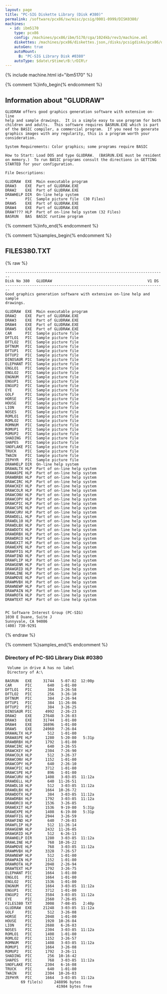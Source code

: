 ```yaml
---
layout: page
title: "PC-SIG Diskette Library (Disk #380)"
permalink: /software/pcx86/sw/misc/pcsig/0001-0999/DISK0380/
machines:
  - id: ibm5170
    type: pcx86
    config: /machines/pcx86/ibm/5170/cga/1024kb/rev3/machine.xml
    diskettes: /machines/pcx86/diskettes.json,/disks/pcsigdisks/pcx86/diskettes.json
    autoGen: true
    autoMount:
      B: "PC-SIG Library Disk #0380"
    autoType: $date\r$time\rB:\rDIR\r
---
```


{% include machine.html id="ibm5170" %}

{% comment %}info_begin{% endcomment %}

## Information about "GLUDRAW"

    GLUDRAW offers good graphics generation software with extensive on-line
    help and sample drawings.  It is a simple easy to use program for both
    children and adults.  This software requires BASRUN.EXE which is part
    of the BASIC compiler, a commercial program.  If you need to generate
    graphics images with any regularity, this is a program worth your
    consideration.
    
    System Requirements: Color graphics; some programs require BASIC
    
    How to Start: Load DOS and type GLUDRAW.  (BASRUN.EXE must be resident
    on memory.)  To run BASIC programs consult the directions in GETTING
    STARTED for your configuration.
    
    File Descriptions:
    
    GLUDRAW  EXE  Main executable program
    DRAW3    EXE  Part of GLUDRAW.EXE
    DRAW2    EXE  Part of GLUDRAW.EXE
    DRAWHELP DIR  On-line help system
    *        PIC  Sample picture file  (30 Files)
    DRAW5    EXE  Part of GLUDRAW.EXE
    DRAW4    EXE  Part of GLUDRAW.EXE
    DRAW???? HLP  Part of on-line help system (32 Files)
    BASRUN   BAS  BASIC runtime program
{% comment %}info_end{% endcomment %}

{% comment %}samples_begin{% endcomment %}

## FILES380.TXT

{% raw %}
```
------------------------------------------------------------------------
Disk No 380   GLUDRAW                                           V1 DS
------------------------------------------------------------------------
Good graphics generation software with extensive on-line help and sample
drawings.
 
GLUDRAW  EXE  Main executable program
DRAW2    EXE  Part of GLUDRAW.EXE
DRAW3    EXE  Part of GLUDRAW.EXE
DRAW4    EXE  Part of GLUDRAW.EXE
DRAW5    EXE  Part of GLUDRAW.EXE
CAR      PIC  Sample picture file
DFTLO1   PIC  Sample picture file
DFTLO2   PIC  Sample picture file
DFTNUM   PIC  Sample picture file
DFTUP1   PIC  Sample picture file
DFTUP2   PIC  Sample picture file
DINOSAUR PIC  Sample picture file
ELEPHANT PIC  Sample picture file
ENGLO1   PIC  Sample picture file
ENGLO2   PIC  Sample picture file
ENGNUM   PIC  Sample picture file
ENGUP1   PIC  Sample picture file
ENGUP2   PIC  Sample picture file
EYE      PIC  Sample picture file
GOLF     PIC  Sample picture file
HORSE    PIC  Sample picture file
HOUSE    PIC  Sample picture file
LION     PIC  Sample picture file
NOSES    PIC  Sample picture file
ROMLO1   PIC  Sample picture file
ROMLO2   PIC  Sample picture file
ROMNUM   PIC  Sample picture file
ROMUP1   PIC  Sample picture file
ROMUP2   PIC  Sample picture file
SHADING  PIC  Sample picture file
SHAPES   PIC  Sample picture file
SNOFLAKE PIC  Sample picture file
TRUCK    PIC  Sample picture file
TWAIN    PIC  Sample picture file
ZEPHYR   PIC  Sample picture file
DRAWHELP DIR  On-line help system
DRAWALTX HLP  Part of on-line help system
DRAWASPE HLP  Part of on-line help system
DRAWBRBX HLP  Part of on-line help system
DRAWCIRC HLP  Part of on-line help system
DRAWCKEY HLP  Part of on-line help system
DRAWCOLR HLP  Part of on-line help system
DRAWCONV HLP  Part of on-line help system
DRAWCOPY HLP  Part of on-line help system
DRAWCPIC HLP  Part of on-line help system
DRAWCSPE HLP  Part of on-line help system
DRAWCURV HLP  Part of on-line help system
DRAWDELL HLP  Part of on-line help system
DRAWDL10 HLP  Part of on-line help system
DRAWDLBX HLP  Part of on-line help system
DRAWDOTX HLP  Part of on-line help system
DRAWDRBX HLP  Part of on-line help system
DRAWDRCO HLP  Part of on-line help system
DRAWEXIT HLP  Part of on-line help system
DRAWEXPE HLP  Part of on-line help system
DRAWFFIG HLP  Part of on-line help system
DRAWFIND HLP  Part of on-line help system
DRAWFLIP HLP  Part of on-line help system
DRAWGENR HLP  Part of on-line help system
DRAWGRID HLP  Part of on-line help system
DRAWLINE HLP  Part of on-line help system
DRAWMOVE HLP  Part of on-line help system
DRAWMVBX HLP  Part of on-line help system
DRAWNEWP HLP  Part of on-line help system
DRAWPAIN HLP  Part of on-line help system
DRAWROTA HLP  Part of on-line help system
DRAWTEXT HLP  Part of on-line help system
 
 
PC Software Interest Group (PC-SIG)
1030 E Duane, Suite J
Sunnyvale, CA 94086
(408) 730-9291
```
{% endraw %}

{% comment %}samples_end{% endcomment %}

### Directory of PC-SIG Library Disk #0380

     Volume in drive A has no label
     Directory of A:\

    BASRUN   EXE     31744   5-07-82  12:00p
    CAR      PIC       640   1-01-80
    DFTLO1   PIC       384   3-26-58
    DFTLO2   PIC       256   3-26-10
    DFTNUM   PIC       384   2-26-94
    DFTUP1   PIC       384  11-26-86
    DFTUP2   PIC       384   3-26-25
    DINOSAUR PIC      4992   2-26-23
    DRAW2    EXE     27648   3-26-83
    DRAW3    EXE     31744   1-01-80
    DRAW4    EXE     16896   1-01-80
    DRAW5    EXE     24960   7-26-84
    DRAWALTX HLP       512   1-01-80
    DRAWASPE HLP      1280   5-20-80   5:31p
    DRAWBRBX HLP      1792   1-01-80
    DRAWCIRC HLP       640   3-26-55
    DRAWCKEY HLP      2304   7-26-90
    DRAWCOLR HLP       512   3-26-37
    DRAWCONV HLP      1152   1-01-80
    DRAWCOPY HLP       640   2-26-10
    DRAWCPIC HLP      3712   1-01-80
    DRAWCSPE HLP       896   1-01-80
    DRAWCURV HLP      1408   3-03-85  11:12a
    DRAWDELL HLP       640  11-26-51
    DRAWDL10 HLP       512   3-03-85  11:12a
    DRAWDLBX HLP      1664  10-26-72
    DRAWDOTX HLP       384   3-03-85  11:12a
    DRAWDRBX HLP      1792   3-03-85  11:12a
    DRAWDRCO HLP      1536   3-26-85
    DRAWEXIT HLP      1536   9-19-80   5:31p
    DRAWEXPE HLP      1408   6-19-80   5:31p
    DRAWFFIG HLP      2944   3-26-59
    DRAWFIND HLP       640   7-26-03
    DRAWFLIP HLP       512  11-26-14
    DRAWGENR HLP      2432  11-26-05
    DRAWGRID HLP       512   6-26-13
    DRAWHELP DIR      1280   3-03-85  11:12a
    DRAWLINE HLP       768  10-26-22
    DRAWMOVE HLP       768   3-03-85  11:12a
    DRAWMVBX HLP      3328   7-26-57
    DRAWNEWP HLP       512   1-01-80
    DRAWPAIN HLP      1152   1-01-80
    DRAWROTA HLP      2048   2-26-94
    DRAWTEXT HLP      1792   3-26-75
    ELEPHANT PIC      1664   1-01-80
    ENGLO1   PIC      1664   1-01-80
    ENGLO2   PIC      1536   1-01-80
    ENGNUM   PIC      1664   3-03-85  11:12a
    ENGUP1   PIC      3712   1-01-80
    ENGUP2   PIC      3584   3-03-85  11:12a
    EYE      PIC      2560   7-26-05
    FILES380 TXT      3008   7-08-85   2:40p
    GLUDRAW  EXE     21248   3-03-85  11:12a
    GOLF     PIC       512   3-26-08
    HORSE    PIC      2048   1-01-80
    HOUSE    PIC      1920  10-26-84
    LION     PIC      2688   6-26-83
    NOSES    PIC      2304   3-03-85  11:12a
    ROMLO1   PIC      1408   1-01-80
    ROMLO2   PIC      1152   3-26-57
    ROMNUM   PIC      1408   3-03-85  11:12a
    ROMUP1   PIC      1664   3-26-08
    ROMUP2   PIC      1792   3-26-11
    SHADING  PIC       256  10-16-42
    SHAPES   PIC       768   3-03-85  11:12a
    SNOFLAKE PIC      2304   6-16-08
    TRUCK    PIC       640   1-01-80
    TWAIN    PIC      2304  10-26-03
    ZEPHYR   PIC      1664   3-03-85  11:12a
           69 file(s)     248896 bytes
                           41984 bytes free

